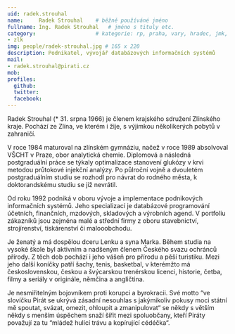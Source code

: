 ```yaml
---
uid: radek.strouhal
name:     Radek Strouhal  	# běžně používáné jméno
fullname: Ing. Radek Strouhal  	# jméno s tituly etc.
category:                 	# kategorie: rp, praha, vary, hradec, jmk, senat
- zlk
img: people/radek-strouhal.jpg # 165 x 220
description: Podnikatel, vývojář databázových informačních systémů             	# kratký popis, max 160 znaků
mail:
- radek.strouhal@pirati.cz
mob:			 
profiles:
  github:                 
  twitter:
  facebook: 			  
---
```


Radek Strouhal (* 31. srpna 1966) je členem krajského sdružení Zlínského kraje. Pochází ze Zlína, ve kterém i žije, s výjimkou několikerých pobytů v zahraničí.

V roce 1984 maturoval na zlínském gymnáziu, načež v roce 1989 absolvoval VŠCHT v Praze, obor analytická chemie. Diplomová a následná postgraduální práce se týkaly optimalizace stanovení glukózy v krvi metodou průtokové injekční analýzy. Po půlroční vojně a dvouletém postgraduálním studiu se rozhodl pro návrat do rodného města, k doktorandskému studiu se již nevrátil.

Od roku 1992 podniká v oboru vývoje a implementace podnikových informačních systémů. Jeho specializací je databázové programování účetních, finančních, mzdových, skladových a výrobních agend. V portfoliu zákazníků jsou zejména malé a střední firmy z oboru stavebnictví, strojírenství, tiskárenství či malooobchodu.

Je ženatý a má dospělou dceru Lenku a syna Marka. Během studia na vysoké škole byl aktivním a nadšeným členem Českého svazu ochránců přírody. Z těch dob pochází i jeho vášeň pro přírodu a pěší turistiku. Mezi jeho další koníčky patří šachy, tenis, basketbal, v kterémžto má československou, českou a švýcarskou trenérskou licenci, historie, četba, filmy a seriály v originále, němčina a angličtina.

Je nesmiřitelným bojovníkem proti korupci a byrokracii. Své motto “ve slovíčku Pirát se ukrývá zásadní nesouhlas s jakýmikoliv pokusy moci státní mě spoutat, svázat, omezit, ohloupit a zmanipulovat“ se někdy s větším někdy s menším úspěchem snaží šířit mezi spoluobčany, kteří Piráty považují za tu “mládež hulící trávu a kopírující cédéčka“.